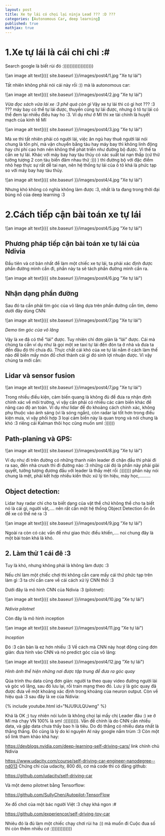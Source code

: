 ```yaml
---
layout: post
title: Xe tự lái có chọi lại ninja Lead ??? :D ???
categories: [Autonomous Car, deep learning]
published: true
mathjax: true
---
```


# 1.Xe tự lái là cái chi chi :#
Search google là biết rùi đó :)))))))))))))))))))

![an image alt text]({{ site.baseurl }}/images/post4/1.jpg "Xe tự lái")

Tất nhiên không phải nói cái này rồi :)) mà là autonomous car:

![an image alt text]({{ site.baseurl }}/images/post4/2.jpg "Xe tự lái")

_Vừa đọc sách vừa lái xe :3 phê quá còn gì_
Vậy xe tự lái thì có gì hot ??? :3 ??? máy bay có thể tự lái được, thuyền cũng tự lái được, nhưng ô tô tự lái có thể đem lại nhiều điều hay ho :3. Ví dụ như ở Mĩ thì xe tải chính là huyết mạch của kinh tế Mĩ

![an image alt text]({{ site.baseurl }}/images/post4/3.jpg "Xe tự lái")

Mà xe thì tất nhiên phải có người lái, việc ăn ngủ hay thuê người lái nói chung là tổn phí, mà vận chuyển bằng tàu hay máy bay thì không linh động hay chi phí cao hơn nên không thể phát triển như đường bộ được. Vì thế ta cần xe tự lái.
Khác với máy bay hay tàu thủy có xác suất tai nạn thấp (cứ thử tưởng tượng 2 con tàu biển đâm nhau thử :))) ) thì đường bộ với đặc điểm nhỏ hẹp thực sự rất dễ tai nạn, nên hệ thống tự lái của ô tô khá là phức tạp so với máy bay hay tàu thủy.

![an image alt text]({{ site.baseurl }}/images/post4/4.jpg "Xe tự lái")

Nhưng khó không có nghĩa không làm được :3, nhất là ta đang trong thời đại bùng nổ của deep learning :3
# 2.Cách tiếp cận bài toán xe tự lái

![an image alt text]({{ site.baseurl }}/images/post4/5.jpg "Xe tự lái")

## Phương pháp tiếp cận bài toán xe tự lái của Ndivia

Đầu tiên và cơ bản nhất để làm một chiếc xe tự lái, ta phải xác định được phần đường mình cần đi, phần này ta sẽ tách phần đường mình cần ra.

![an image alt text]({{ site.baseurl }}/images/post4/6.jpg "Xe tự lái")

## Nhận dạng phần đường

Sau đó ta cần phải tìm góc của vô lăng dựa trên phần đường cần tìm, demo dưới đây dùng CNN:

![an image alt text]({{ site.baseurl }}/images/post4/7.jpg "Xe tự lái")

_Demo tìm góc của vô lăng_

Vậy là xe đã có thể “lái” được. Tuy nhiên chỉ đơn giản là “lái” được. Cái mà chúng ta cần ví dụ như là gọi một xe taxi tự lái đến đón ta ở nhà và đưa ta đến đâu đó thì chưa đủ. Thực chất cái khó của xe tự lái nằm ở cách làm thế nào để biến mấy món đồ chơi thành cái gì đó sinh lợi nhuận được. Vì vậy chúng ta mới cần:



## Lidar và sensor fusion

![an image alt text]({{ site.baseurl }}/images/post4/7.jpg "Xe tự lái")

Trong nhiều điều kiện, cảm biến quang là không đủ để đưa ra nhận định chính xác về môi trường, vì vậy cần phải có nhiều các cảm biến khác để nâng cao độ an toàn. Ví dụ như lidar để đo khoảng cách chính xác, không phụ thuộc vào ánh sáng (vì là sóng ngắn), còn radar lại tốt hơn trong điều kiện mưa, vì vậy phối hợp 3 loại cảm biến này là quan trọng và nói chung là khó :3 riêng cái Kalman thôi học cũng muốn sml :))))))

## Path-planing và GPS:

![an image alt text]({{ site.baseurl }}/images/post4/8.jpg "Xe tự lái")

Ví dụ như đi trên đường có những thanh niên leader đi chặn đầu thì phải đi ra sao, đến nhà crush thì đi đường nào :3 những cái đó là phần này phải giải quyết, tưởng tượng đương đầu với leader là thấy mệt rồi :))))))) phần này nói chung là mệt, phải kết hợp nhiều kiến thức xử lý tín hiệu, máy học,......... 

## Object detection:

Lidar hay radar chỉ cho ta biết dạng của vật thể chứ không thể cho ta biết nó là cái gì, người vật,.... nên rất cần một hệ thống Object Detection ổn ổn để xe có thể né ra :3

![an image alt text]({{ site.baseurl }}/images/post4/9.jpg "Xe tự lái")

Ngoài ra còn có các vấn đề như giao thức điều khiển,.... noi chung đây là một bài toán khá là khó.
## 2. Làm thử 1 cái đê :3

Tuy là khó, nhưng không phải là không làm được :3

Nếu chỉ làm một chiếc chơi thì không cần care mấy cái thứ phức tạp trên làm gì :3 ta chỉ cần care về cái cách xử lý CNN thôi :3

Dưới đây là mô hình CNN của Ndivia :3 (pilotnet):

![an image alt text]({{ site.baseurl }}/images/post4/10.jpg "Xe tự lái")

_Ndivia pilotnet_

Còn đây là mô hình inception 

![an image alt text]({{ site.baseurl }}/images/post4/11.jpg "Xe tự lái")

_Inception_

Đó :3 căn bản là ez hơn nhiều :3
Về cách mà CNN này hoạt động cũng đơn giản: đưa hình vào CNN và nó predict góc của vô lăng:

![an image alt text]({{ site.baseurl }}/images/post4/12.jpg "Xe tự lái")

_Hình ảnh thể hiện những nơi được tập trung để đưa ra góc quay_

Qúa trình thu data cũng đơn giản: người ta theo quay video đường người lái và góc vô lăng, sau đó lưu lại, rồi train mạng theo đó. Lưu ý là góc quay đã được đưa về một khoảng xác định trong khoảng của neuron output.
Còn về hiệu quả :3 sau đây là xe của Ndivia:

{% include youtube.html id="NJU9ULQUwng" %}

Khá là OK ;) tuy nhiên nói luôn là không chọi lại mấy chị Leader đâu :) xe ở Mĩ mà chạy VN 100% là sml :))))))))). Vấn đề chính là do CNN cần nhiều data, và gặp data chưa thấy bao h là tiêu. Do đó thằng có nhiều data nhất là thằng thắng. Đó cũng là lý do kỉ nguyên AI này google nắm trùm :3
Còn một số link tham khảo khá hay:

https://devblogs.nvidia.com/deep-learning-self-driving-cars/ link chính chủ Ndivia

https://www.udacity.com/course/self-driving-car-engineer-nanodegree--nd013 Chứng chỉ của udacity, 800 đô, cơ mà code thì có đăng github:

https://github.com/udacity/self-driving-car

Và một demo pilotnet bằng Tensorflow:

https://github.com/SullyChen/Autopilot-TensorFlow

Xe đồ chơi của một bác người Việt :3 chạy khá ngon :#

https://github.com/experiencor/self-driving-toy-car

Nhiêu đó là đủ làm một chiếc chạy chơi rùi ha :)) mà muốn đi Cuộc đua số thì còn thêm nhiều cơ :)))))))))))))